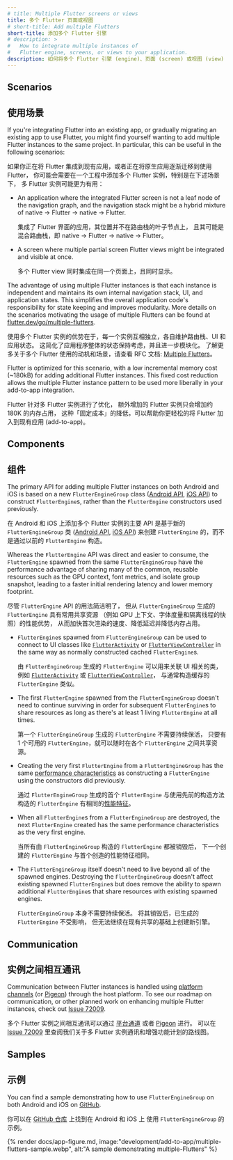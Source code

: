 ```yaml
---
# title: Multiple Flutter screens or views
title: 多个 Flutter 页面或视图
# short-title: Add multiple Flutters
short-title: 添加多个 Flutter 引擎
# description: >
#   How to integrate multiple instances of 
#   Flutter engine, screens, or views to your application.
description: 如何将多个 Flutter 引擎 (engine)、页面 (screen) 或视图 (view) 添加到你的应用中（实验性）。
---
```


## Scenarios

## 使用场景

If you're integrating Flutter into an existing app,
or gradually migrating an existing app to use Flutter,
you might find yourself wanting to add multiple
Flutter instances to the same project.
In particular, this can be useful in the
following scenarios:

如果你正在将 Flutter 集成到现有应用，或者正在将原生应用逐渐迁移到使用 Flutter，
你可能会需要在一个工程中添加多个 Flutter 实例，特别是在下述场景下，
多 Flutter 实例可能更为有用：

* An application where the integrated Flutter screen is not a leaf node of
  the navigation graph, and the navigation stack might be a hybrid mixture of
  native -> Flutter -> native -> Flutter.

  集成了 Flutter 界面的应用，其位置并不在路由栈的叶子节点上，
  且其可能是混合路由栈，即 native -> Flutter -> native -> Flutter。

* A screen where multiple partial screen Flutter views might be integrated
  and visible at once.

  多个 Flutter view 同时集成在同一个页面上，且同时显示。

The advantage of using multiple Flutter instances is that each
instance is independent and maintains its own internal navigation
stack, UI, and application states. This simplifies the overall application code's
responsibility for state keeping and improves modularity. More details on the
scenarios motivating the usage of multiple Flutters can be found at
[flutter.dev/go/multiple-flutters][].

使用多个 Flutter 实例的优势在于，每一个实例互相独立，各自维护路由栈、UI 和应用状态。
这简化了应用程序整体的状态保持考虑，并且进一步模块化。
了解更多关于多个 Flutter 使用的动机和场景，请查看
RFC 文档: [Multiple Flutters]({{site.flutter-files-cn}}/flutter-design-docs/Multiple_Flutters.pdf)。

Flutter is optimized for this scenario, with a low incremental
memory cost (~180kB) for adding additional Flutter instances. This fixed cost
reduction allows the multiple Flutter instance pattern to be used more liberally
in your add-to-app integration.

Flutter 针对多 Flutter 实例进行了优化，
额外增加的 Flutter 实例只会增加约 180K 的内存占用，
这种「固定成本」的降低，可以帮助你更轻松的将 Flutter 加入到现有应用 (add-to-app)。

## Components

## 组件

The primary API for adding multiple Flutter instances on both Android and iOS
is based on a new `FlutterEngineGroup` class ([Android API][], [iOS API][])
to construct `FlutterEngine`s, rather than the `FlutterEngine`
constructors used previously.

在 Android 和 iOS 上添加多个 Flutter 实例的主要 API
是基于新的 `FlutterEngineGroup` 类 ([Android API][], [iOS API][])
来创建 `FlutterEngine` 的，而不是通过以前的 `FlutterEngine` 构造。

Whereas the `FlutterEngine` API was direct and easier to consume, the
`FlutterEngine` spawned from the same `FlutterEngineGroup` have the performance
advantage of sharing many of the common, reusable resources such as the GPU
context, font metrics, and isolate group snapshot, leading to a faster initial
rendering latency and lower memory footprint.

尽管 `FlutterEngine` API 的用法简洁明了，
但从 `FlutterEngineGroup` 生成的 `FlutterEngine` 具有常用共享资源
（例如 GPU 上下文、字体度量和隔离线程的快照）的性能优势，
从而加快首次渲染的速度、降低延迟并降低内存占用。

* `FlutterEngine`s spawned from `FlutterEngineGroup` can be used to
   connect to UI classes like [`FlutterActivity`][] or [`FlutterViewController`][]
   in the same way as normally constructed cached `FlutterEngine`s.

  由 `FlutterEngineGroup` 生成的 `FlutterEngine` 可以用来关联 UI 相关的类，
  例如 [`FlutterActivity`][] 或 [`FlutterViewController`][]，
  与通常构造缓存的 `FlutterEngine` 类似。

* The first `FlutterEngine` spawned from the `FlutterEngineGroup` doesn't need
  to continue surviving in order for subsequent `FlutterEngine`s to share
  resources as long as there's at least 1 living `FlutterEngine` at all
  times.

  第一个 `FlutterEngineGroup` 生成的 `FlutterEngine` 不需要持续保活，
  只要有 1 个可用的 `FlutterEngine`，就可以随时在各个 `FlutterEngine` 之间共享资源。

* Creating the very first `FlutterEngine` from a `FlutterEngineGroup` has
  the same [performance characteristics][] as constructing a
  `FlutterEngine` using the constructors did previously.

  通过 `FlutterEngineGroup` 生成的首个 `FlutterEngine` 与使用先前的构造方法构造的
  `FlutterEngine` 有相同的[性能特征][performance characteristics]。

* When all `FlutterEngine`s from a `FlutterEngineGroup` are destroyed, the next
  `FlutterEngine` created has the same performance characteristics as the very
  first engine.

  当所有由 `FlutterEngineGroup` 构造的 `FlutterEngine` 都被销毁后，
  下一个创建的 `FlutterEngine` 与首个创造的性能特征相同。

* The `FlutterEngineGroup` itself doesn't need to live beyond all of the spawned
  engines. Destroying the `FlutterEngineGroup` doesn't affect existing spawned
  `FlutterEngine`s but does remove the ability to spawn additional
  `FlutterEngine`s that share resources with existing spawned engines.

  `FlutterEngineGroup` 本身不需要持续保活。
  将其销毁后，已生成的 `FlutterEngine` 不受影响，
  但无法继续在现有共享的基础上创建新引擎。

## Communication

## 实例之间相互通讯

Communication between Flutter instances is handled using [platform channels][]
(or [Pigeon][]) through the host platform. To see our roadmap on communication,
or other planned work on enhancing multiple Flutter instances, check out
[Issue 72009][].

多个 Flutter 实例之间相互通讯可以通过 [平台通道][platform channels] 或者 [Pigeon][] 进行。
可以在 [Issue 72009][] 里查阅我们关于多 Flutter 实例通讯和增强功能计划的路线图。

## Samples

## 示例

You can find a sample demonstrating how to use `FlutterEngineGroup`
on both Android and iOS on [GitHub][].

你可以在 [GitHub 仓库][GitHub] 上找到在 Android 和 iOS 上
使用 `FlutterEngineGroup` 的示例。

{% render docs/app-figure.md, image:"development/add-to-app/multiple-flutters-sample.webp", alt:"A sample demonstrating multiple-Flutters" %}

[GitHub]: {{site.repo.samples}}/tree/main/add_to_app/multiple_flutters
[`FlutterActivity`]: {{site.api}}/javadoc/io/flutter/embedding/android/FlutterActivity.html
[`FlutterViewController`]: {{site.api}}/ios-embedder/interface_flutter_view_controller.html
[performance characteristics]: /add-to-app/performance
[flutter.dev/go/multiple-flutters]: /go/multiple-flutters
[Issue 72009]: {{site.repo.flutter}}/issues/72009
[Pigeon]: {{site.pub}}/packages/pigeon
[platform channels]: /platform-integration/platform-channels
[Android API]: https://cs.opensource.google/flutter/engine/+/main:shell/platform/android/io/flutter/embedding/engine/FlutterEngineGroup.java
[iOS API]: https://cs.opensource.google/flutter/engine/+/main:shell/platform/darwin/ios/framework/Headers/FlutterEngineGroup.h
